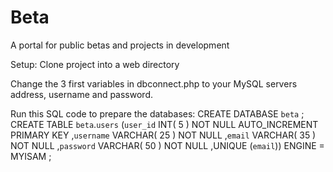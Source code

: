 # Beta
A portal for public betas and projects in development


Setup:
Clone project into a web directory

Change  the 3 first variables in dbconnect.php to your MySQL servers address, username and password.

Run this SQL code to prepare the databases:
CREATE DATABASE `beta` ;
CREATE TABLE `beta`.`users` (`user_id` INT( 5 ) NOT NULL AUTO_INCREMENT PRIMARY KEY ,`username` VARCHAR( 25 ) NOT NULL ,`email` VARCHAR( 35 ) NOT NULL ,`password` VARCHAR( 50 ) NOT NULL ,UNIQUE (`email`)) ENGINE = MYISAM ;
